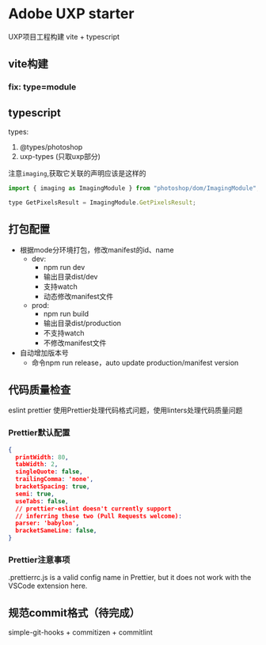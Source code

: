 # Adobe UXP starter
UXP项目工程构建 vite + typescript

## vite构建
### fix: type=module
## typescript
  types: 
  1. @types/photoshop
  2. uxp-types (只取uxp部分)

注意`imaging`,获取它关联的声明应该是这样的
```js
import { imaging as ImagingModule } from "photoshop/dom/ImagingModule";

type GetPixelsResult = ImagingModule.GetPixelsResult;
```

## 打包配置
- 根据mode分环境打包，修改manifest的id、name
  - dev: 
    - npm run dev 
    - 输出目录dist/dev
    - 支持watch
    - 动态修改manifest文件
  - prod: 
    - npm run build 
    - 输出目录dist/production
    - 不支持watch
    - 不修改manifest文件
- 自动增加版本号
  - 命令npm run release，auto update production/manifest version

## 代码质量检查
eslint prettier 使用Prettier处理代码格式问题，使用linters处理代码质量问题

### Prettier默认配置
```json
{
  printWidth: 80,
  tabWidth: 2,
  singleQuote: false,
  trailingComma: 'none',
  bracketSpacing: true,
  semi: true,
  useTabs: false,
  // prettier-eslint doesn't currently support
  // inferring these two (Pull Requests welcome):
  parser: 'babylon',
  bracketSameLine: false,
}
```
### Prettier注意事项
.prettierrc.js is a valid config name in Prettier, but it does not work with the VSCode extension here.
## 规范commit格式（待完成）
simple-git-hooks + commitizen + commitlint
